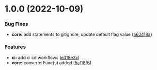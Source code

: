 # 1.0.0 (2022-10-09)


### Bug Fixes

* **core:** add statements to gitignore, update default flag value ([a60418a](https://github.com/shivanshkc/ledgerconv/commit/a60418a22ee06571c3bfed87df2e9b4600c599be))


### Features

* **ci:** add ci cd workflows ([e318e3c](https://github.com/shivanshkc/ledgerconv/commit/e318e3cf3374cc6c86e68d678bd66df1eb20bb2b))
* **core:** converterFunc(s) added ([5af18f6](https://github.com/shivanshkc/ledgerconv/commit/5af18f62d2e7cca7705576f14bd74a368f3b236a))
